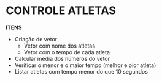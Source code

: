 <h1><b>CONTROLE ATLETAS</b></h1>

<b>ITENS</b>
- Criação de vetor
    - Vetor com nome dos atletas
    - Vetor com o tempo de cada atleta
- Calcular média dos números do vetor
- Verificar o menor e o maior tempo (melhor e pior atleta)
- Listar atletas com tempo menor do que 10 segundos